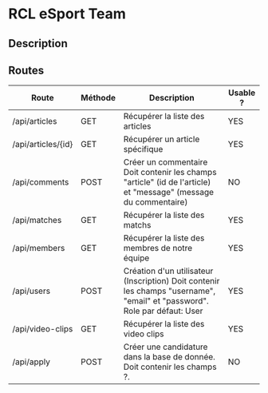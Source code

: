 # RCL eSport Team

## Description

## Routes

| Route              | Méthode | Description                                                                                                               | Usable ? |
|--------------------|---------|---------------------------------------------------------------------------------------------------------------------------|----------|
| /api/articles      | GET     | Récupérer la liste des articles                                                                                           | YES      |
| /api/articles/{id} | GET     | Récupérer un article spécifique                                                                                           | YES      |
| /api/comments      | POST    | Créer un commentaire <br/> Doit contenir les champs "article" (id de l'article) et "message" (message du commentaire)     | NO       |
| /api/matches       | GET     | Récupérer la liste des matchs                                                                                             | YES      |
| /api/members       | GET     | Récupérer la liste des membres de notre équipe                                                                            | YES      |
| /api/users         | POST    | Création d'un utilisateur (Inscription) Doit contenir les champs "username", "email" et "password". Role par défaut: User | YES      |
| /api/video-clips   | GET     | Récupérer la liste des video clips                                                                                        | YES      |
| /api/apply         | POST    | Créer une candidature dans la base de donnée.  Doit contenir les champs ?.                                                | NO       |
